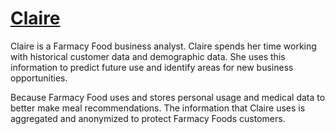# [Claire](../../README.md)

Claire is a Farmacy Food business analyst. Claire spends her time working with historical customer data and demographic data. She uses this information to predict future use and identify areas for new business opportunities.

Because Farmacy Food uses and stores personal usage and medical data to better make meal recommendations. The information that Claire uses is aggregated and anonymized to protect Farmacy Foods customers.

